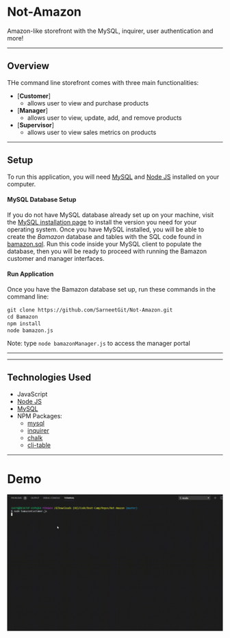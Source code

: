 # Not-Amazon
Amazon-like storefront with the MySQL, inquirer, user authentication and more!
___

## Overview
THe command line storefront comes with three main functionalities:

* [**Customer**]
	* allows user to view and purchase products
* [**Manager**]
	* allows user to view, update, add, and remove products
* [**Supervisor**]
	* allows user to view sales metrics on products

___

## Setup
To run this application, you will need [MySQL](https://dev.mysql.com/doc/refman/5.6/en/installing.html) and [Node JS](https://nodejs.org/en/download/) installed on your computer.

#### MySQL Database Setup 
If you do not have MySQL database already set up on your machine, visit the [MySQL installation page](https://dev.mysql.com/doc/refman/5.6/en/installing.html) to install the version you need for your operating system. Once you have MySQL installed, you will be able to create the *Bamazon* database and tables with the SQL code found in [bamazon.sql](bamazon.sql). Run this code inside your MySQL client to populate the database, then you will be ready to proceed with running the Bamazon customer and manager interfaces.

#### Run Application
Once you have the Bamazon database set up, run these commands in the command line:

```
git clone https://github.com/SarneetGit/Not-Amazon.git
cd Bamazon
npm install
node bamazon.js
```
Note: type `node bamazonManager.js` to access the manager portal

___


___

## Technologies Used
* JavaScript
*  [Node JS](https://nodejs.org/en/download/)
* [MySQL](https://dev.mysql.com/doc/refman/5.6/en/installing.html)
* NPM Packages:
	- [mysql](https://www.npmjs.com/package/mysql)
	- [inquirer](https://www.npmjs.com/package/inquirer)
	- [chalk](https://www.npmjs.com/package/chalk)
	- [cli-table](https://www.npmjs.com/package/cli-table)

___

# Demo

<img src="./media/Demo_Not-Amazon.gif">
